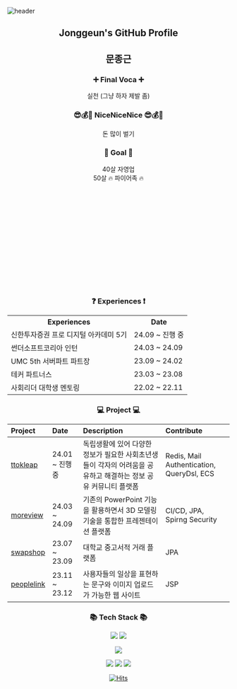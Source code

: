 ![header](https://capsule-render.vercel.app/api?type=waving&color=gradient&height=230&text=Growing%20and%20Sharing&fontSize=60&animation=fadeIn&fontAlignY=38&desc=&descAlignY=51&descAlign=62)

<h2 align="center">Jonggeun's GitHub Profile</h2>
<h2 align="center">문종근</h2>

<h3 align="center">➕ Final Voca ➕</h3>
<p align="center">
실천 (그냥 하자 제발 좀)
</p>

<h3 align="center"> 😎💰💸 NiceNiceNice 😎💰💸 </h3>
<p align="center">
돈 많이 벌기
</p>

<h3 align="center"> 🚩 Goal 🚩 </h3>
<p align="center">
40살 자영업<br>
50살 🔥 파이어족 🔥
</p>

<br><br><br><br><br><br><br><br><br><br><br><br><br>

<h3 align="center"> ❓ Experiences ❗️ </h3>

<div align="center">
  <table>
    <tr>
      <th>Experiences</th>
      <th>Date</th>
    </tr>
    <tr>
      <td>신한투자증권 프로 디지털 아카데미 5기</td>
      <td>24.09 ~ 진행 중</td>
    </tr>
    <tr>
      <td>썬더소프트코리아 인턴</td>
      <td>24.03 ~ 24.09</td>
    </tr>
    <tr>
      <td>UMC 5th 서버파트 파트장</td>
      <td>23.09 ~ 24.02</td>
    </tr>
    <tr>
      <td>테커 파트너스</td>
      <td>23.03 ~ 23.08</td>
    </tr>    
    <tr>
      <td>사회리더 대학생 멘토링</td>
      <td>22.02 ~ 22.11</td>
    </tr>   
  </table>
</div>


<h3 align="center"> 💻 Project 💻 </h3>

|Project|Date|Description|Contribute
|:---|:---|:---|:---|
|[ttokleap](https://github.com/ttoklip/BackEnd)|24.01 ~ 진행 중|독립생활에 있어 다양한 정보가 필요한 사회초년생들이 각자의 어려움을 공유하고 해결하는 정보 공유 커뮤니티 플랫폼|Redis, Mail Authentication, QueryDsl, ECS|
|[moreview](https://github.com/TUK-MoreView/more-view-backend)|24.03 ~ 24.09|기존의 PowerPoint 기능을 활용하면서 3D 모델링 기술을 통합한 프레젠테이션 플랫폼|CI/CD, JPA, Spirng Security| 
|[swapshop](https://github.com/why-only-english/swapshop-backend)|23.07 ~ 23.09|대학교 중고서적 거래 플랫폼|JPA|
|[peoplelink](https://github.com/why-only-english/peoplelink)|23.11 ~ 23.12|사용자들의 일상을 표현하는 문구와 이미지 업로드가 가능한 웹 사이트|JSP|

<h3 align="center">📚 Tech Stack 📚</h3>
<p align="center">
    <img src="https://img.shields.io/badge/Java-007396?style=for-the-badge&logo=Java&logoColor=white">
    <img src="https://img.shields.io/badge/Spring Boot-6DB33F?style=for-the-badge&logo=Spring Boot&logoColor=white">

</p>

<p align="center">
    <img src="https://img.shields.io/badge/MySQL-4479A1?style=for-the-badge&logo=MySQL&logoColor=white">
</p>

<p align="center">
    <img src="https://img.shields.io/badge/docker-2496ED?style=for-the-badge&logo=docker&logoColor=white">
    <img src="https://img.shields.io/badge/github actions-2088FF?style=for-the-badge&logo=githubactions&logoColor=white">
    <img src="https://img.shields.io/badge/aws-FF9900?style=for-the-badge&logo=amazonaws&logoColor=white">
</p>

<div align="center">

[![Hits](https://hits.seeyoufarm.com/api/count/incr/badge.svg?url=https%3A%2F%2Fgithub.com%2Fwhy-only-english&count_bg=%2379C83D&title_bg=%23555555&icon=&icon_color=%23E7E7E7&title=hits&edge_flat=false)](https://github.com/why-only-english)

</div>


<!--
**why-only-english/why-only-english** is a ✨ _special_ ✨ repository because its `README.md` (this file) appears on your GitHub profile.

Here are some ideas to get you started:

- 🔭 I’m currently working on ...
- 🌱 I’m currently learning ...
- 👯 I’m looking to collaborate on ...
- 🤔 I’m looking for help with ...
- 💬 Ask me about ...
- 📫 How to reach me: ...
- 😄 Pronouns: ...
- ⚡ Fun fact: ...
-->
